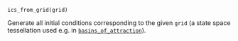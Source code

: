 ```
ics_from_grid(grid)
```

Generate all initial conditions corresponding to the given `grid` (a state space tessellation used e.g. in [`basins_of_attraction`](@ref)).
